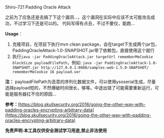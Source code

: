Shiro-721 Padding Oracle Attack

之前为了应急还是去搞了下这个漏洞...，这个漏洞在实际中应该不太可能攻击成功，不过学习下还是可以的。
代码写得有点丑，不过不要仅，能跑...

**Usage**：
1. 克隆项目，在项目下执行mvn clean package，会在target下生成两个jar包，PaddingOracleAttack-1.0-SNAPSHOT.jar带了依赖包，直接使用这个就行
2. 执行`java -jar PaddingOracleAttack.jar targetUrl rememberMeCookie blockSize payloadFilePath`，例如:
`java -jar PaddingOracleAttack-1.0-SNAPSHOT.jar http://127.0.0.1:8080/samples-web-1.5.0-SNAPSHOT/ rememberMeCookie 16 payload.ser`

**注：** payloadFilePath为恶意的序列化数据文件，可以使用ysoserial生成，尽量选择payload短的，不然爆破时间很长，够等。中途出错了可能需要重新运行，可能是服务器扛不住的原因...

**参考：**[https://blog.skullsecurity.org/2016/going-the-other-way-with-padding-oracles-encrypting-arbitrary-data](https://blog.skullsecurity.org/2016/going-the-other-way-with-padding-oracles-encrypting-arbitrary-data)

**免责声明:本工具仅供安全测试学习用途,禁止非法使用**
